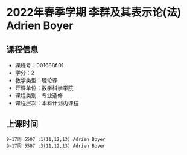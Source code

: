 # 2022年春季学期 李群及其表示论(法) Adrien Boyer






## 课程信息

- 课程号：001688f.01
- 学分：2
- 教学类型：理论课
- 开课单位：数学科学学院
- 课程类别：专业选修
- 课程层次：本科计划内课程

## 上课时间

```
9~17周 5507 :1(11,12,13) Adrien Boyer
9~17周 5507 :3(11,12,13) Adrien Boyer
```

